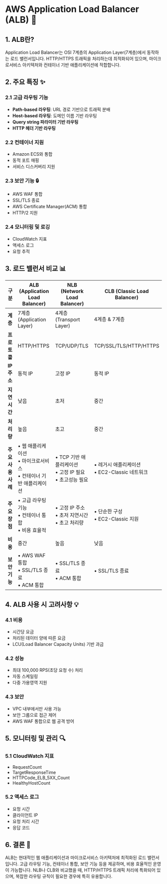# AWS Application Load Balancer (ALB) 🚀

## 1. ALB란? 
Application Load Balancer는 OSI 7계층의 Application Layer(7계층)에서 동작하는 로드 밸런서입니다. HTTP/HTTPS 트래픽을 처리하는데 최적화되어 있으며, 마이크로서비스 아키텍처와 컨테이너 기반 애플리케이션에 적합합니다.

## 2. 주요 특징 ✨

### 2.1 고급 라우팅 기능
- **Path-based 라우팅**: URL 경로 기반으로 트래픽 분배
- **Host-based 라우팅**: 도메인 이름 기반 라우팅
- **Query string 파라미터 기반 라우팅**
- **HTTP 헤더 기반 라우팅**

### 2.2 컨테이너 지원
- Amazon ECS와 통합
- 동적 포트 매핑
- 서비스 디스커버리 지원

### 2.3 보안 기능 🔒
- AWS WAF 통합
- SSL/TLS 종료
- AWS Certificate Manager(ACM) 통합
- HTTP/2 지원

### 2.4 모니터링 및 로깅
- CloudWatch 지표
- 액세스 로그
- 요청 추적

## 3. 로드 밸런서 비교 📊

| 구분 | ALB (Application Load Balancer) | NLB (Network Load Balancer) | CLB (Classic Load Balancer) |
|------|--------------------------------|----------------------------|----------------------------|
| **계층** | 7계층 (Application Layer) | 4계층 (Transport Layer) | 4계층 & 7계층 |
| **프로토콜** | HTTP/HTTPS | TCP/UDP/TLS | TCP/SSL/TLS/HTTP/HTTPS |
| **IP 주소** | 동적 IP | 고정 IP | 동적 IP |
| **지연시간** | 낮음 | 초저 | 중간 |
| **처리량** | 높음 | 초고 | 중간 |
| **주요 사용 사례** | • 웹 애플리케이션<br>• 마이크로서비스<br>• 컨테이너 기반 애플리케이션 | • TCP 기반 애플리케이션<br>• 고정 IP 필요<br>• 초고성능 필요 | • 레거시 애플리케이션<br>• EC2-Classic 네트워크 |
| **주요 장점** | • 고급 라우팅 기능<br>• 컨테이너 통합<br>• 비용 효율적 | • 고정 IP 주소<br>• 초저 지연시간<br>• 초고 처리량 | • 단순한 구성<br>• EC2-Classic 지원 |
| **비용** | 중간 | 높음 | 낮음 |
| **보안 기능** | • AWS WAF 통합<br>• SSL/TLS 종료<br>• ACM 통합 | • SSL/TLS 종료<br>• ACM 통합 | • SSL/TLS 종료 |

## 4. ALB 사용 시 고려사항 💡

### 4.1 비용
- 시간당 요금
- 처리된 데이터 양에 따른 요금
- LCU(Load Balancer Capacity Units) 기반 과금

### 4.2 성능
- 최대 100,000 RPS(초당 요청 수) 처리
- 자동 스케일링
- 다중 가용영역 지원

### 4.3 보안
- VPC 내부에서만 사용 가능
- 보안 그룹으로 접근 제어
- AWS WAF 통합으로 웹 공격 방어

## 5. 모니터링 및 관리 🔍

### 5.1 CloudWatch 지표
- RequestCount
- TargetResponseTime
- HTTPCode_ELB_5XX_Count
- HealthyHostCount

### 5.2 액세스 로그
- 요청 시간
- 클라이언트 IP
- 요청 처리 시간
- 응답 코드

## 6. 결론 🎯

ALB는 현대적인 웹 애플리케이션과 마이크로서비스 아키텍처에 최적화된 로드 밸런서입니다. 고급 라우팅 기능, 컨테이너 통합, 보안 기능 등을 제공하며, 비용 효율적인 운영이 가능합니다. NLB나 CLB와 비교했을 때, HTTP/HTTPS 트래픽 처리에 특화되어 있으며, 복잡한 라우팅 규칙이 필요한 경우에 특히 유용합니다.
